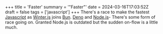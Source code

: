 +++
title = 'Faster'
summary = '"Faster"'
date = 2024-03-16T17:03:52Z
draft = false
tags = ['javascript']
+++
There's a race to make the fastest [Javascript](https://developer.mozilla.org/en-US/docs/Web/javascript)
as [Winter.js](https://github.com/wasmerio/winterjs) joins [Bun](https://bun.sh/). [Deno](https://deno.com/) and [Node.js](https://nodejs.org/en)- There's some form of race going on.
Granted Node.js is outdated but the sudden on-flow is a little much.
